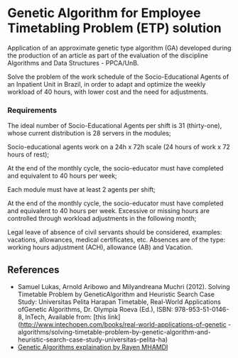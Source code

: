 # Genetic Algorithm for Employee Timetabling Problem (ETP) solution

Application of an approximate genetic type algorithm (GA) developed during the production of an article as part of the evaluation of the discipline Algorithms and Data Structures - PPCA/UnB.

Solve the problem of the work schedule of the Socio-Educational Agents of an Inpatient Unit in Brazil, in order to adapt and optimize the weekly workload of 40 hours, with lower cost and the need for adjustments.

### Requirements

The ideal number of Socio-Educational Agents per shift is 31 (thirty-one), whose current distribution is 28 servers in the modules;

Socio-educational agents work on a 24h x 72h scale (24 hours of work x 72 hours of rest);

At the end of the monthly cycle, the socio-educator must have completed and equivalent to 40 hours per week;

Each module must have at least 2 agents per shift;

At the end of the monthly cycle, the socio-educator must have completed and equivalent to 40 hours per week. Excessive or missing hours are controlled through workload adjustments in the following month;

Legal leave of absence of civil servants should be considered, examples: vacations, allowances, medical certificates, etc. Absences are of the type: working hours adjustment (ACH), allowance (AB) and Vacation.

## References

* Samuel Lukas, Arnold Aribowo and Milyandreana Muchri (2012). Solving Timetable Problem by GeneticAlgorithm and Heuristic Search Case Study: Universitas Pelita Harapan Timetable, Real-World Applications ofGenetic Algorithms, Dr. Olympia Roeva (Ed.), ISBN: 978-953-51-0146-8, InTech, Available from: [this link](http://www.intechopen.com/books/real-world-applications-of-genetic -algorithms/solving-timetable-problem-by-genetic-algorithm-and-heuristic-search-case-study-universitas-pelita-ha)
* [Genetic Algorithms explaination by Rayen MHAMDI](https://rayenmhamdi.github.io/ai/ga/)
